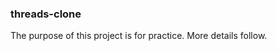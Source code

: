 ### threads-clone
The purpose of this project is for practice.
More details follow.

<!--
![Opera Snapshot_2024-02-19_203337_threads-clone-silk-five vercel app](https://github.com/peiyi-c/threads-clone/assets/73789013/9d4b342d-6ea4-4b48-a104-6531c580e9ef)
![Opera Snapshot_2024-02-19_203311_threads-clone-silk-five vercel app](https://github.com/peiyi-c/threads-clone/assets/73789013/bc22e4a5-97d0-4470-b9af-403ae5e61cad) -->
